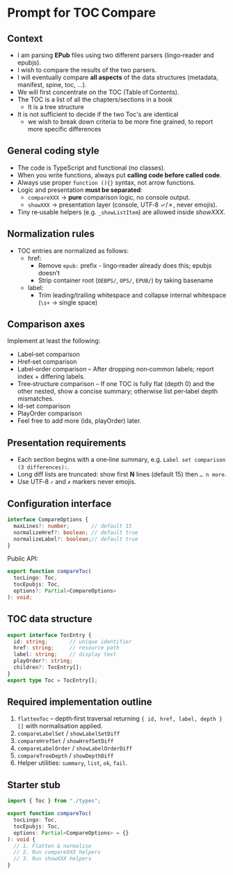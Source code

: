 # Prompt for TOC Compare

## Context

- I am parsing **EPub** files using two different parsers (lingo‑reader and epubjs).
- I wish to compare the results of the two parsers.
- I will eventually compare **all aspects** of the data structures (metadata, manifest, spine, toc, …).
- We will first concentrate on the TOC (Table of Contents).
- The TOC is a list of all the chapters/sections in a book
  - It is a tree structure
- It is not sufficient to decide if the two Toc's are identical
  - we wish to break down criteria to be more fine grained, to report more specific differences

## General coding style

- The code is TypeScript and functional (no classes).
- When you write functions, always put **calling code before called code**.
- Always use proper `function (){}` syntax, not arrow functions.
- Logic and presentation **must be separated**:
  - `compareXXX` → **pure** comparison logic, no console output.
  - `showXXX` → presentation layer (console, UTF‑8 ✓/✗, never emojis).
- Tiny re‑usable helpers (e.g. `_showListItem`) are allowed inside *showXXX*.

## Normalization rules

- TOC entries are normalized as follows:
  - href:
    - Remove `epub:` prefix - lingo‑reader already does this; epubjs doesn’t
    - Strip container root (`OEBPS/`, `OPS/`, `EPUB/`) by taking basename
  - label:
    - Trim leading/trailing whitespace and collapse internal whitespace (`\s+` → single space)

## Comparison axes

Implement at least the following:

- Label‑set comparison
- Href‑set comparison
- Label‑order comparison – After dropping non‑common labels; report index + differing labels.
- Tree‑structure comparison – If one TOC is fully flat (depth 0) and the other nested, show a concise summary; otherwise list per‑label depth mismatches.
- Id-set comparison
- PlayOrder comparison
- Feel free to add more (ids, playOrder) later.

## Presentation requirements

- Each section begins with a one‑line summary, e.g. `Label set comparison (3 differences):`.
- Long diff lists are truncated: show first **N** lines (default 15) then `… n more`.
- Use UTF‑8 `✓` and `✗` markers never emojis.

## Configuration interface

```ts
interface CompareOptions {
  maxLines?: number;       // default 15
  normalizeHref?: boolean; // default true
  normalizeLabel?: boolean;// default true
}
```

Public API:

```ts
export function compareToc(
  tocLingo: Toc,
  tocEpubjs: Toc,
  options?: Partial<CompareOptions>
): void;
```

## TOC data structure

```ts
export interface TocEntry {
  id: string;       // unique identifier
  href: string;     // resource path
  label: string;    // display text
  playOrder?: string;
  children?: TocEntry[];
}
export type Toc = TocEntry[];
```

## Required implementation outline

1. `flattenToc` – depth‑first traversal returning `{ id, href, label, depth }[]` with normalisation applied.
2. `compareLabelSet` / `showLabelSetDiff`
3. `compareHrefSet` / `showHrefSetDiff`
4. `compareLabelOrder` / `showLabelOrderDiff`
5. `compareTreeDepth` / `showDepthDiff`
6. Helper utilities: `summary`, `list`, `ok`, `fail`.

## Starter stub

```ts
import { Toc } from "./types";

export function compareToc(
  tocLingo: Toc,
  tocEpubjs: Toc,
  options: Partial<CompareOptions> = {}
): void {
  // 1. Flatten & normalise
  // 2. Run compareXXX helpers
  // 3. Run showXXX helpers
}
```
